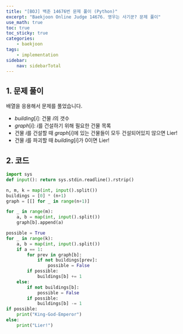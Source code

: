 ```yaml
---
title: "[BOJ] 백준 14676번 문제 풀이 (Python)"
excerpt: "Baekjoon Online Judge 14676. 영우는 사기꾼? 문제 풀이"
use_math: true
toc: true
toc_sticky: true
categories:
    - baekjoon
tags:
    - implementation
sidebar:
    nav: sidebarTotal
---
```


## 1. 문제 풀이

배열을 응용해서 문제를 풀었습니다.

- $building[i]$: 건물 $i$의 갯수
- $graph[i]$: $i$를 건설하기 위해 필요한 건물 목록
- 건물 $i$를 건설할 때 $graph[i]$에 있는 건물들이 모두 건설되어있지 않으면 Lier!
- 건물 $i$를 파괴할 때 $building[i]$가 0이면 Lier!

## 2. 코드

```python
import sys
def input(): return sys.stdin.readline().rstrip()

n, m, k = map(int, input().split())
buildings = [0] * (n+1)
graph = [[] for _ in range(n+1)]

for _ in range(m):
    a, b = map(int, input().split())
    graph[b].append(a)

possible = True
for _ in range(k):
    a, b = map(int, input().split())
    if a == 1:
        for prev in graph[b]:
            if not buildings[prev]:
                possible = False
        if possible:
            buildings[b] += 1
    else:
        if not buildings[b]:
            possible = False
        if possible:
            buildings[b] -= 1
if possible:
    print("King-God-Emperor")
else:
    print("Lier!")
```